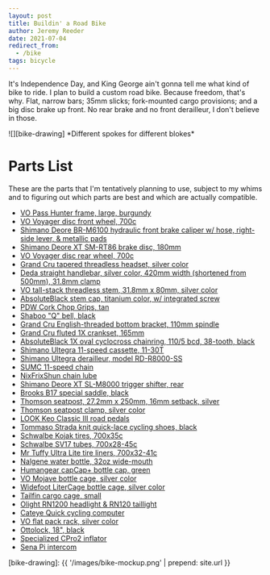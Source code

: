 ```yaml
---
layout: post
title: Buildin' a Road Bike
author: Jeremy Reeder
date: 2021-07-04
redirect_from:
  - /bike
tags: bicycle
---
```


It's Independence Day, and King George ain't gonna tell me what kind of bike to
ride. I plan to build a custom road bike. Because freedom, that's why. Flat,
narrow bars; 35mm slicks; fork-mounted cargo provisions; and a big disc brake
up front. No rear brake and no front derailleur, I don't believe in those.

<div class="gallery" markdown=1>
![][bike-drawing]
*Different spokes for different blokes*
</div>

# Parts List

These are the parts that I'm tentatively planning to use, subject to my whims
and to figuring out which parts are best and which are actually compatible.

- [VO Pass Hunter frame, large, burgundy][frame]
- [VO Voyager disc front wheel, 700c][front-wheel]
- [Shimano Deore BR-M6100 hydraulic front brake caliper w/ hose, right-side lever, & metallic pads][caliper]
- [Shimano Deore XT SM-RT86 brake disc, 180mm][disc]
- [VO Voyager disc rear wheel, 700c][rear-wheel]
- [Grand Cru tapered threadless headset, silver color][headset]
- [Deda straight handlebar, silver color, 420mm width (shortened from 500mm), 31.8mm clamp][handlebar]
- [VO tall-stack threadless stem, 31.8mm x 80mm, silver color][stem]
- [AbsoluteBlack stem cap, titanium color, w/ integrated screw][stem-cap]
- [PDW Cork Chop Grips, tan][grips]
- [Shaboo "Q" bell, black][bell]
- [Grand Cru English-threaded bottom bracket, 110mm spindle][bottom-bracket]
- [Grand Cru fluted 1X crankset, 165mm][cranks]
- [AbsoluteBlack 1X oval cyclocross chainring, 110/5 bcd, 38-tooth, black][chainring]
- [Shimano Ultegra 11-speed cassette, 11-30T][cassette]
- [Shimano Ultegra derailleur, model RD-R8000-SS][derailleur]
- [SUMC 11-speed chain][chain]
- [NixFrixShun chain lube][chain-lube]
- [Shimano Deore XT SL-M8000 trigger shifter, rear][shifter]
- [Brooks B17 special saddle, black][saddle]
- [Thomson seatpost, 27.2mm x 250mm, 16mm setback, silver][seatpost]
- [Thomson seatpost clamp, silver color][seat-collar]
- [LOOK Keo Classic III road pedals][pedals]
- [Tommaso Strada knit quick-lace cycling shoes, black][shoes]
- [Schwalbe Kojak tires, 700x35c][tires]
- [Schwalbe SV17 tubes, 700x28-45c][tubes]
- [Mr Tuffy Ultra Lite tire liners, 700x32-41c][tire-liners]
- [Nalgene water bottle, 32oz wide-mouth][bottle]
- [Humangear capCap+ bottle cap, green][bottle-cap]
- [VO Mojave bottle cage, silver color][bottle-cage-1]
- [Widefoot LiterCage bottle cage, silver color][bottle-cage-2]
- [Tailfin cargo cage, small][cargo-cage]
- [Olight RN1200 headlight & RN120 taillight][lights]
- [Cateye Quick cycling computer][speedometer]
- [VO flat pack rack, silver color][rack]
- [Ottolock, 18", black][lock]
- [Specialized CPro2 inflator][pump]
- [Sena Pi intercom][intercom]

[bike-drawing]: {{ '/images/bike-mockup.png' | prepend: site.url }}

[bell]:           https://www.amazon.com/dp/B097M8GMHH
[bottle]:         https://www.amazon.com/dp/B002PLU912
[bottle-cage-1]:  https://velo-orange.com/products/mojave-cage?variant=34785115930774
[bottle-cage-2]:  https://widefoot.com/product/litercage/
[bottle-cap]:     https://widefoot.com/product/capcap/
[bottle-cap]:     https://widefoot.com/product/capcap/
[bottom-bracket]: https://velo-orange.com/products/grand-cru-bottom-brackets-hollow-axle-alloy-cups
[caliper]:        https://www.ebay.com/itm/114793071849?epid=3041370744&hash=item1aba3344e9:g:~D8AAOSwYntgkVA2
[cargo-cage]:     https://www.tailfin.cc/product/cargo-cages/cargo-cage/
[cassette]:       https://www.modernbike.com/shimano-ultegra-r8000-11-speed-11-30t-cassette
[chain]:          https://velo-orange.com/products/11-speed-chain-1
[chain-lube]:     https://velo-orange.com/products/nfs-chain-lube
[chainring]:      https://absoluteblack.cc/cx-oval-110-5-bcd-cyclocross-chainring
[cranks]:         https://velo-orange.com/collections/cranks/products/grand-cru-fluted-single-crankset-1?variant=50649717063
[derailleur]:     https://www.amazon.com/dp/B072MKT5NR
[disc]:           https://www.amazon.com/dp/B009YIDW5Y?psc=1
[frame]:          https://velo-orange.com/collections/pass-hunter/products/pass-hunter?variant=31812586864777
[front-wheel]:    https://velo-orange.com/collections/wheels/products/voyager-disc-front-wheel?variant=16090221281329
[grips]:          https://www.amazon.com/dp/B00GZEZY4C/?coliid=IMZ03RS3M9F8K&colid=1TRKXLWS6U4KX&psc=1&ref_=lv_ov_lig_dp_it
[handlebar]:      https://www.retro-gression.com/products/deda-dritto-straight-handlebar?_pos=1&_sid=33c6c129b&_ss=r&variant=13613606699069
[headset]:        https://velo-orange.com/collections/headsets/products/1-1-8-to-1-1-2-sealed-bearing-threadless-headset-tapered?variant=34890912432278
[intercom]:       https://www.amazon.com/dp/B092P6N95X
[lights]:         https://www.amazon.com/dp/B097M4S1D6
[lock]:           https://ottodesignworks.com/shop/ottolock
[pedals]:         https://www.amazon.com/dp/B071CXJH4F
[pump]:           https://jensonusa.com/CPRO2-Trigger-With-Gauge
[rack]:           https://velo-orange.com/products/flat-pack-randonneur-rack?variant=16343090692145
[rear-wheel]:     https://velo-orange.com/collections/wheels/products/voyager-disc-rear-wheel?variant=16090226229297
[saddle]:         https://www.amazon.com/dp/B001AYMOAY
[seatpost]:       https://www.probikesupply.com/products/thomson-elite-setback-seatpost-27-2-x-250mm-silver
[seat-collar]:    https://www.amazon.com/dp/B002CW5DXS
[shifter]:        https://www.amazon.com/dp/B01BMYHBU4
[shoes]:          https://www.amazon.com/dp/B085K2KSBJ
[speedometer]:    https://www.amazon.com/dp/B07KFMV1YL
[stem]:           https://velo-orange.com/products/vo-tall-stack-threadless-stem-31-8-rise?variant=50644626887
[stem-cap]:       https://absoluteblack.cc/top-cap.html
[tires]:          https://www.amazon.com/dp/B00XMFVW34
[tire-liners]:    https://www.amazon.com/dp/B003L999RC
[tubes]:          https://www.amazon.com/dp/B071KTHK7W
